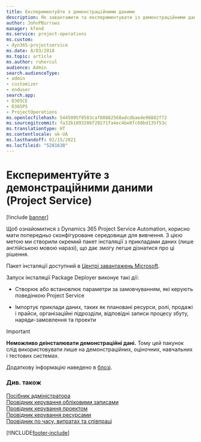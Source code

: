```yaml
---
title: Експериментуйте з демонстраційними даними
description: Як завантажити та експериментувати із демонстраційними даними для Project Service Automation.
author: JohnPBurrows
manager: kfend
ms.service: project-operations
ms.custom:
- dyn365-projectservice
ms.date: 8/03/2018
ms.topic: article
ms.author: ruhercul
audience: Admin
search.audienceType:
- admin
- customizer
- enduser
search.app:
- D365CE
- D365PS
- ProjectOperations
ms.openlocfilehash: 5445095f0583caf80882568adcdbaede98882f72
ms.sourcegitcommit: fa32b1893286f20271fa4ec4be8fc68bd135f53c
ms.translationtype: HT
ms.contentlocale: uk-UA
ms.lasthandoff: 02/15/2021
ms.locfileid: "5281638"
---
```

# <a name="experiment-with-demo-data-project-service"></a>Експериментуйте з демонстраційними даними (Project Service)

[!include [banner](../includes/psa-now-project-operations.md)]

Щоб ознайомитися з Dynamics 365 Project Service Automation, корисно мати попередньо сконфігуроване середовище для вивчення. З цією метою ми створили окремий пакет інсталяції з прикладами даних (лише англійською мовою наразі), що дає змогу легше дізнатися про ці рішення. 

Пакет інсталяції доступний в [Центрі завантажень Microsoft](https://go.microsoft.com/fwlink/?linkid=859966).  

Запуск інсталяції Package Deployer виконує такі дії: 
  
-   Створює або встановлює параметри за замовчуванням, які керують поведінкою Project Service  
  
-   Імпортує приклади даних, таких як плановані ресурси, ролі, продажі і прайси, організаційні підрозділи, відповідні записи процесу збуту, наряди-замовлення та проекти    
  
> [!IMPORTANT]
> **Неможливо деінсталювати демонстраційні дані.** Тому цей пакунок слід використовувати лише на демонстраційних, оціночних, навчальних і тестових системах.

Додаткову інформацію наведено в [блозі](https://blogs.msdn.microsoft.com/crm/2017/10/24/microsoft-dynamics-365-for-field-service-and-project-service-automation-sample-data).





  
### <a name="see-also"></a>Див. також  
 [Посібник адміністратора](../psa/admin-guide.md)   
 [Провідник керування обліковими записами](../psa/account-manager-guide.md)   
 [Провідник керування проектом](../psa/project-manager-guide.md)   
 [Провідник керування ресурсами](../psa/resource-manager-guide.md)   
 [Провідник по часу, витратах та співпраці](../psa/time-expense-collaboration-guide.md)


[!INCLUDE[footer-include](../includes/footer-banner.md)]